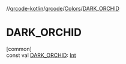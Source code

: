 //[qrcode-kotlin](../../../index.md)/[qrcode](../index.md)/[Colors](index.md)/[DARK_ORCHID](-d-a-r-k_-o-r-c-h-i-d.md)

# DARK_ORCHID

[common]\
const val [DARK_ORCHID](-d-a-r-k_-o-r-c-h-i-d.md): [Int](https://kotlinlang.org/api/latest/jvm/stdlib/kotlin/-int/index.html)
